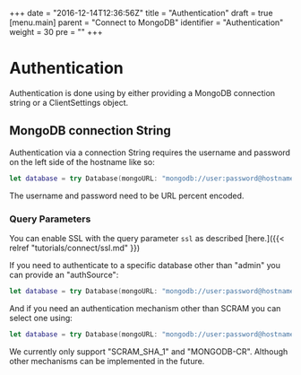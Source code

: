 +++
date = "2016-12-14T12:36:56Z"
title = "Authentication"
draft = true
[menu.main]
  parent = "Connect to MongoDB"
  identifier = "Authentication"
  weight = 30
  pre = "<i class='fa'></i>"
+++

# Authentication

Authentication is done using by either providing a MongoDB connection string or a ClientSettings object.

## MongoDB connection String

Authentication via a connection String requires the username and password on the left side of the hostname like so:

```swift
let database = try Database(mongoURL: "mongodb://user:password@hostname")
```

The username and password need to be URL percent encoded.

### Query Parameters

You can enable SSL with the query parameter `ssl` as described [here.]({{< relref "tutorials/connect/ssl.md" }})

If you need to authenticate to a specific database other than "admin" you can provide an "authSource":

```swift
let database = try Database(mongoURL: "mongodb://user:password@hostname?authSource=myauthdb")
```

And if you need an authentication mechanism other than SCRAM you can select one using:

```swift
let database = try Database(mongoURL: "mongodb://user:password@hostname?authMechanism=SCRAM_SHA_1")
```

We currently only support "SCRAM_SHA_1" and "MONGODB-CR". Although other mechanisms can be implemented in the future.
